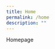```yaml
---
title: Home
permalink: /home
description: ""
---
```

<style>
	p {margin:0 0 15px!important;}
	#main-content .bp-section {padding:0;}
	#main-content .bp-section-pagetitle {display:none;}
	#main-content .bp-container {width:100%;max-width:100%;padding:0!important;}
	#main-content .bp-container .row {margin:0;}
	#main-content .bp-container .col {padding:0;}
</style>



<p>Homepage</p>
